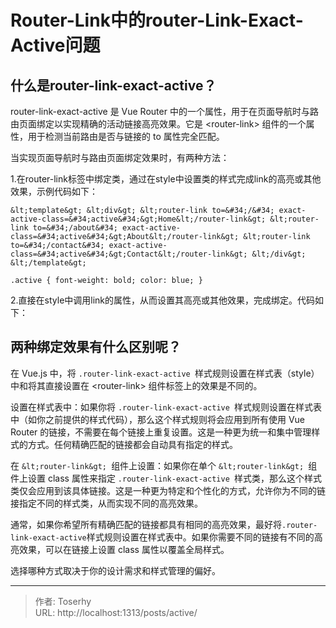# Router-Link中的router-Link-Exact-Active问题

## 什么是router-link-exact-active？
router-link-exact-active 是 Vue Router 中的一个属性，用于在页面导航时与路由页面绑定以实现精确的活动链接高亮效果。它是 &lt;router-link&gt; 组件的一个属性，用于检测当前路由是否与链接的 to 属性完全匹配。

当实现页面导航时与路由页面绑定效果时，有两种方法：

1.在router-link标签中绑定类，通过在style中设置类的样式完成link的高亮或其他效果，示例代码如下：

`&lt;template&gt;
  &lt;div&gt;
    &lt;router-link to=&#34;/&#34; exact-active-class=&#34;active&#34;&gt;Home&lt;/router-link&gt;
    &lt;router-link to=&#34;/about&#34; exact-active-class=&#34;active&#34;&gt;About&lt;/router-link&gt;
    &lt;router-link to=&#34;/contact&#34; exact-active-class=&#34;active&#34;&gt;Contact&lt;/router-link&gt;
  &lt;/div&gt;
&lt;/template&gt;`

`.active {
font-weight: bold;
color: blue;
}`

2.直接在style中调用link的属性，从而设置其高亮或其他效果，完成绑定。代码如下：



## 两种绑定效果有什么区别呢？
在 Vue.js 中，将 `.router-link-exact-active `样式规则设置在样式表（style）中和将其直接设置在 &lt;router-link&gt; 组件标签上的效果是不同的。

设置在样式表中：如果你将 `.router-link-exact-active `样式规则设置在样式表中（如你之前提供的样式代码），那么这个样式规则将会应用到所有使用 Vue Router 的链接，不需要在每个链接上重复设置。这是一种更为统一和集中管理样式的方式。任何精确匹配的链接都会自动具有指定的样式。

在 `&lt;router-link&gt; `组件上设置：如果你在单个 `&lt;router-link&gt; `组件上设置 class 属性来指定 `.router-link-exact-active `样式类，那么这个样式类仅会应用到该具体链接。这是一种更为特定和个性化的方式，允许你为不同的链接指定不同的样式类，从而实现不同的高亮效果。

通常，如果你希望所有精确匹配的链接都具有相同的高亮效果，最好将` .router-link-exact-active `样式规则设置在样式表中。如果你需要不同的链接有不同的高亮效果，可以在链接上设置 class 属性以覆盖全局样式。

选择哪种方式取决于你的设计需求和样式管理的偏好。

---

> 作者: Toserhy  
> URL: http://localhost:1313/posts/active/  


